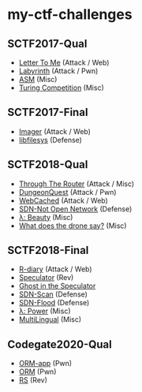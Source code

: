 # my-ctf-challenges

## SCTF2017-Qual
* [Letter To Me](https://github.com/kaishack/sctf2017/tree/master/attack/LetterToMe) (Attack / Web)
* [Labyrinth](https://github.com/kaishack/sctf2017/tree/master/attack/laby) (Attack / Pwn)
* [ASM](https://github.com/kaishack/sctf2017/tree/master/coding/ASM) (Misc)
* [Turing Competition](https://github.com/kaishack/sctf2017/tree/master/coding/TuringCompetition) (Misc)

## SCTF2017-Final
* [Imager](https://github.com/kaishack/sctf2017/tree/master/attack/Imager) (Attack / Web)
* [libfilesys](https://github.com/kaishack/sctf2017/tree/master/defense/FS) (Defense)

## SCTF2018-Qual
* [Through The Router](https://github.com/kaishack/sctf2018_qual/tree/master/attack/Through_The_Router) (Attack / Misc)
* [DungeonQuest](https://github.com/kaishack/sctf2018_qual/tree/master/attack/DungeonQuest) (Attack / Pwn)
* [WebCached](https://github.com/kaishack/sctf2018_qual/tree/master/attack/WebCached) (Attack / Web)
* [SDN-Not Open Network](https://github.com/kaishack/sctf2018_qual/tree/master/defense/SDN-NotOpenNetwork) (Defense)
* [λ: Beauty](https://github.com/kaishack/sctf2018_qual/tree/master/coding/Lambda_Beauty) (Misc)
* [What does the drone say?](https://github.com/kaishack/sctf2018_qual/tree/master/coding/What_does_the_drone_say%3F) (Misc)

## SCTF2018-Final
* [R-diary](https://github.com/kaishack/sctf2018/tree/master/attack/R-diary) (Attack / Web)
* [Speculator](https://github.com/kaishack/sctf2018/tree/master/reversing/Speculator) (Rev)
* [Ghost in the Speculator](https://github.com/kaishack/sctf2018/tree/master/attack/Ghost_in_the_Speculator)
* [SDN-Scan](https://github.com/kaishack/sctf2018/tree/master/defense/SDN-Scan) (Defense)
* [SDN-Flood](https://github.com/kaishack/sctf2018/tree/master/defense/SDN-Flood) (Defense)
* [λ: Power](https://github.com/kaishack/sctf2018/tree/master/coding/Lambda_Power) (Misc)
* [MultiLingual](https://github.com/kaishack/sctf2018/tree/master/coding/MultiLingual) (Misc)

## Codegate2020-Qual
* [ORM-app](./codegate2020/ORM) (Pwn)
* [ORM](./codegate2020/ORM) (Pwn)
* [RS](./codegate2020/RS) (Rev)
